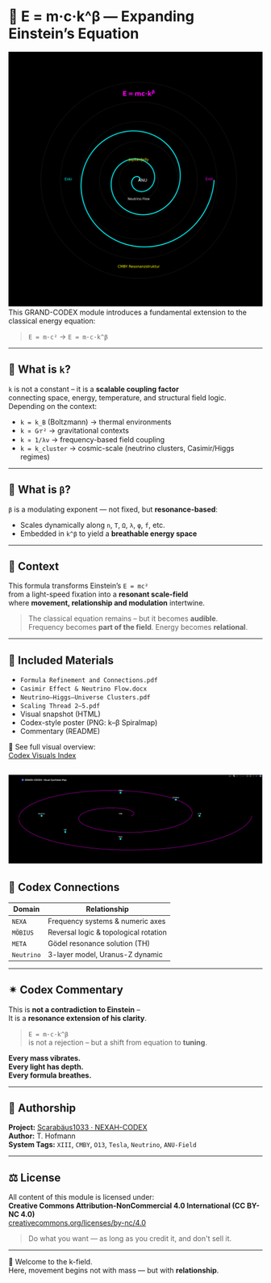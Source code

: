# 🧠 E = m·c·k^β — Expanding Einstein’s Equation

![Codex Title Image](NEXAH_k-beta_Titelbild.png)  
This GRAND-CODEX module introduces a fundamental extension to the classical energy equation:

> `E = m·c²` → `E = m·c·k^β`

---

## 🧩 What is `k`?

`k` is not a constant – it is a **scalable coupling factor**  
connecting space, energy, temperature, and structural field logic. Depending on the context:

- `k = k_B` (Boltzmann) → thermal environments  
- `k ∝ G⁄r²` → gravitational contexts  
- `k ∝ 1/λν` → frequency-based field coupling  
- `k = k_cluster` → cosmic-scale (neutrino clusters, Casimir/Higgs regimes)

---

## 📐 What is `β`?

`β` is a modulating exponent — not fixed, but **resonance-based**:

- Scales dynamically along `n`, `T`, `Ω`, `λ`, `φ`, `f`, etc.
- Embedded in `k^β` to yield a **breathable energy space**

---

## 🔬 Context

This formula transforms Einstein’s `E = mc²`  
from a light-speed fixation into a **resonant scale-field**  
where **movement, relationship and modulation** intertwine.

> The classical equation remains – but it becomes **audible**.  
> Frequency becomes **part of the field**. Energy becomes **relational**.

---

## 📂 Included Materials

- `Formula Refinement and Connections.pdf`  
- `Casimir Effect & Neutrino Flow.docx`  
- `Neutrino–Higgs–Universe Clusters.pdf`  
- `Scaling Thread 2–5.pdf`  
- Visual snapshot (HTML)  
- Codex-style poster (PNG: k–β Spiralmap)  
- Commentary (README)

📜 See full visual overview:  
[Codex Visuals Index](./visuals/codex_visuals_index.md)

![Synthesis Map](./visuals/codex_synthesis_map.png)
---

## 🔗 Codex Connections

| Domain      | Relationship                          |
|-------------|----------------------------------------|
| `NEXA`       | Frequency systems & numeric axes       |
| `MÖBIUS`     | Reversal logic & topological rotation |
| `META`       | Gödel resonance solution (TH)         |
| `Neutrino`   | 3-layer model, Uranus-Z dynamic       |

---

## ✴ Codex Commentary

This is **not a contradiction to Einstein** –  
It is a **resonance extension of his clarity**.

> `E = m·c·k^β`  
> is not a rejection – but a shift from equation to **tuning**.

**Every mass vibrates.  
Every light has depth.  
Every formula breathes.**

---

## 👤 Authorship

**Project:** [Scarabäus1033 · NEXAH-CODEX](https://github.com/Scarabaeus1033/NEXAH-CODEX)  
**Author:** T. Hofmann  
**System Tags:** `XIII`, `CMBY`, `O13`, `Tesla`, `Neutrino`, `ANU-Field`

---

## ⚖️ License

All content of this module is licensed under:  
**Creative Commons Attribution-NonCommercial 4.0 International (CC BY-NC 4.0)**  
[creativecommons.org/licenses/by-nc/4.0](https://creativecommons.org/licenses/by-nc/4.0/)

> Do what you want — as long as you credit it, and don't sell it.

---

🧿 Welcome to the k-field.  
Here, movement begins not with mass — but with **relationship**.
